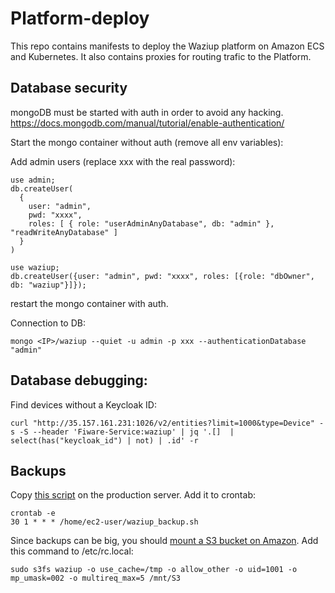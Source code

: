 # Platform-deploy

This repo contains manifests to deploy the Waziup platform on Amazon ECS and Kubernetes.
It also contains proxies for routing trafic to the Platform.


Database security
-----------------

mongoDB must be started with auth in order to avoid any hacking.
https://docs.mongodb.com/manual/tutorial/enable-authentication/

Start the mongo container without auth (remove all env variables):

Add admin users (replace xxx with the real password):
```
use admin;
db.createUser(
  {
    user: "admin",
    pwd: "xxxx",
    roles: [ { role: "userAdminAnyDatabase", db: "admin" }, "readWriteAnyDatabase" ]
  }
)

use waziup;
db.createUser({user: "admin", pwd: "xxxx", roles: [{role: "dbOwner", db: "waziup"}]});
```

restart the mongo container with auth.

Connection to DB:
```
mongo <IP>/waziup --quiet -u admin -p xxx --authenticationDatabase "admin"
```


Database debugging:
-------------------

Find devices without a Keycloak ID:
```
curl "http://35.157.161.231:1026/v2/entities?limit=1000&type=Device" -s -S --header 'Fiware-Service:waziup' | jq '.[]  | select(has("keycloak_id") | not) | .id' -r
```

Backups
-------

Copy [this script](./waziup_backup.sh) on the production server.
Add it to crontab:
```
crontab -e
30 1 * * * /home/ec2-user/waziup_backup.sh
```

Since backups can be big, you should [mount a S3 bucket on Amazon](https://cloudkul.com/blog/mounting-s3-bucket-linux-ec2-instance/).
Add this command to /etc/rc.local:
```
sudo s3fs waziup -o use_cache=/tmp -o allow_other -o uid=1001 -o mp_umask=002 -o multireq_max=5 /mnt/S3
```

